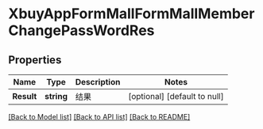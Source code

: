 # XbuyAppFormMallFormMallMemberChangePassWordRes

## Properties
Name | Type | Description | Notes
------------ | ------------- | ------------- | -------------
**Result** | **string** | 结果 | [optional] [default to null]

[[Back to Model list]](../README.md#documentation-for-models) [[Back to API list]](../README.md#documentation-for-api-endpoints) [[Back to README]](../README.md)

